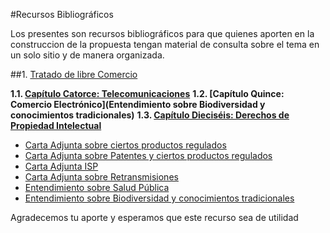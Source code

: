 #Recursos Bibliográficos

Los presentes son recursos bibliográficos para que quienes aporten 
en la construccion de la propuesta tengan material de consulta sobre 
el tema en un solo sitio y de manera organizada.

##1. [Tratado de libre Comercio](http://www.tlc.gov.co/publicaciones.php?id=727)

__1.1. [Capítulo Catorce: Telecomunicaciones](http://www.tlc.gov.co/descargar.php?id=59292)__
__1.2. [Capítulo Quince: Comercio Electrónico](Entendimiento sobre Biodiversidad y conocimientos tradicionales)__
__1.3. [Capítulo Dieciséis: Derechos de Propiedad Intelectual](http://www.tlc.gov.co/descargar.php?id=59298)__
* [Carta Adjunta sobre ciertos productos regulados](http://www.tlc.gov.co/descargar.php?id=59294)
* [Carta Adjunta sobre Patentes y ciertos productos regulados](http://www.tlc.gov.co/descargar.php?id=59296)
* [Carta Adjunta ISP](http://www.tlc.gov.co/descargar.php?id=59295)
* [Carta Adjunta sobre Retransmisiones](http://www.tlc.gov.co/descargar.php?id=59297)
* [Entendimiento sobre Salud Pública](http://www.tlc.gov.co/descargar.php?id=59299)
* [Entendimiento sobre Biodiversidad y conocimientos tradicionales](http://www.tlc.gov.co/descargar.php?id=59316)

Agradecemos tu aporte y esperamos que este recurso sea de utilidad
